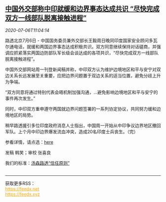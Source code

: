 <!--1594034594000-->
[中国外交部称中印就缓和边界事态达成共识 “尽快完成双方一线部队脱离接触进程”](https://cn.reuters.com/article/china-mofa-border-tension-wangyi-0706-idCNKBS24717O)
------

<div><i>2020-07-06T11:04:14</i></div><div class="StandardArticleBody_body"><p>路透北京7月6日 - 中国国务委员兼外交部长王毅周日晚同印度国家安全顾问多瓦尔通电话，就缓和两国边界事态达成积极共识。双方同意继续保持对话磋商，并强调应抓紧落实两国边防部队军长级会谈达成的各项共识，“尽快完成双方一线部队脱离接触进程”。 </p><p>中国外交部网站周一刊登新闻稿并称，中印双方认为维护边境地区和平与安宁对双边关系长远发展至关重要，应把边界问题置于双边关系的适当位置，避免分歧上升为争端。 </p><p>“双方同意将通过特别代表会晤机制加强沟通，...避免影响边境地区和平与安宁的事件再次发生。” </p><p>同时，中印双方重申遵守两国就边界问题签署的一系列协定协议，共同努力缓和边境地区的局势。 </p><p>稍早路透援引多位印度政府消息人士指出，中国周一开始从中印争议边界地区撤回军队。上个月中印边界爆发流血冲突，造成20名印度士兵丧生。（完） </p><p>参看详情，请点选：<a href="https://www.fmprc.gov.cn/web/wjbzhd/t1795238.shtml">here</a>  </p><div class="Attribution_container"><div class="Attribution_attribution"><p class="Attribution_content">发稿 韩笑；审校 张喜良 </p></div></div><div class="StandardArticleBody_trustBadgeContainer"><span class="StandardArticleBody_trustBadgeTitle">我们的标准：</span><span class="trustBadgeUrl"><a href="https://www.thomsonreuters.cn/content/dam/openweb/documents/pdf/china/brochures/about-us-1.pdf">汤森路透“信任原则”</a></span></div></div><br><hr><div>获取更多RSS：<br><a href="https://feedx.net" style="color:orange" target="_blank">https://feedx.net</a> <br><a href="https://feedx.xyz" style="color:orange" target="_blank">https://feedx.xyz</a><br></div>
